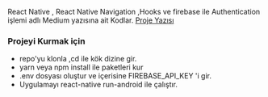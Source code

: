 React Native , React Native Navigation ,Hooks ve firebase ile Authentication işlemi adlı Medium yazısına ait Kodlar.
[Proje Yazısı](https://toltarisa.github.io/myjekyll/reactnative/2020/02/03/React-Native-React-Hook-Form-Ve-Firebase-%C4%B0le-Authentication-%C4%B0%C5%9Flemleri.html)
### Projeyi Kurmak için

- repo'yu klonla ,cd ile kök dizine gir.
- yarn veya npm install ile paketleri kur
- .env dosyası oluştur ve içerisine FIREBASE_API_KEY 'i gir.
- Uygulamayı react-native run-android ile çalıştır.
